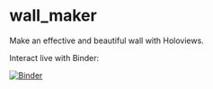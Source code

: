 # wall_maker
Make an effective and beautiful wall with Holoviews.

Interact live with Binder:

[![Binder](https://mybinder.org/badge_logo.svg)](https://mybinder.org/v2/gh/phloem7/wall_maker/master)
